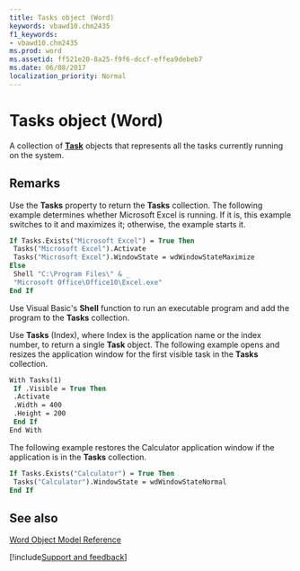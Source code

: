 ```yaml
---
title: Tasks object (Word)
keywords: vbawd10.chm2435
f1_keywords:
- vbawd10.chm2435
ms.prod: word
ms.assetid: ff521e20-8a25-f9f6-dccf-effea9debeb7
ms.date: 06/08/2017
localization_priority: Normal
---
```



# Tasks object (Word)

A collection of  **[Task](Word.Task.md)** objects that represents all the tasks currently running on the system.


## Remarks

Use the  **Tasks** property to return the **Tasks** collection. The following example determines whether Microsoft Excel is running. If it is, this example switches to it and maximizes it; otherwise, the example starts it.


```vb
If Tasks.Exists("Microsoft Excel") = True Then 
 Tasks("Microsoft Excel").Activate 
 Tasks("Microsoft Excel").WindowState = wdWindowStateMaximize 
Else 
 Shell "C:\Program Files\" & _ 
 "Microsoft Office\Office10\Excel.exe" 
End If
```

Use Visual Basic's  **Shell** function to run an executable program and add the program to the **Tasks** collection.

Use  **Tasks** (Index), where Index is the application name or the index number, to return a single **Task** object. The following example opens and resizes the application window for the first visible task in the **Tasks** collection.




```vb
With Tasks(1) 
 If .Visible = True Then 
 .Activate 
 .Width = 400 
 .Height = 200 
 End If 
End With
```

The following example restores the Calculator application window if the application is in the  **Tasks** collection.




```vb
If Tasks.Exists("Calculator") = True Then 
 Tasks("Calculator").WindowState = wdWindowStateNormal 
End If
```


## See also



[Word Object Model Reference](overview/Word/object-model.md)

[!include[Support and feedback](~/includes/feedback-boilerplate.md)]
